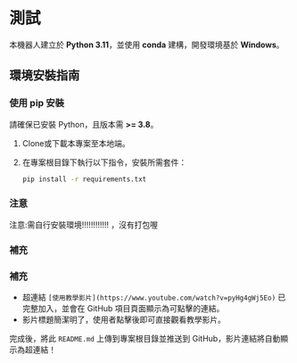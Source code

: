 # 測試

本機器人建立於 **Python 3.11**，並使用 **conda** 建構，開發環境基於 **Windows**。

## 環境安裝指南

### 使用 pip 安裝
請確保已安裝 Python，且版本需 **>= 3.8**。

1. Clone或下載本專案至本地端。
2. 在專案根目錄下執行以下指令，安裝所需套件：

   ```bash
   pip install -r requirements.txt

### 注意
注意:需自行安裝環境!!!!!!!!!!!! ，沒有打包喔


### 補充

### 補充
- 超連結 `[使用教學影片](https://www.youtube.com/watch?v=pyHg4gWj5Eo)` 已完整加入，並會在 GitHub 項目頁面顯示為可點擊的連結。
- 影片標題簡潔明了，使用者點擊後即可直接觀看教學影片。

完成後，將此 `README.md` 上傳到專案根目錄並推送到 GitHub，影片連結將自動顯示為超連結！

